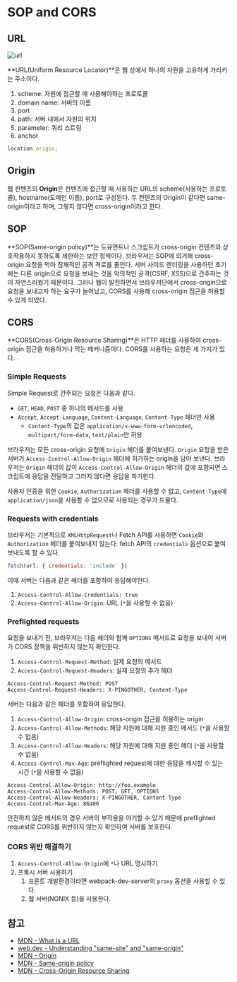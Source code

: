 # SOP and CORS

## URL

<img src="https://user-images.githubusercontent.com/57662010/211197277-083bc783-b79f-4239-99d0-a00c39ab09b7.png" alt="url"/>

**URL(Uniform Resource Locator)**은 웹 상에서 하나의 자원을 고유하게 가리키는 주소이다.

1. scheme: 자원에 접근할 때 사용해야하는 프로토콜
2. domain name: 서버의 이름
3. port
4. path: 서버 내에서 자원의 위치
5. parameter: 쿼리 스트링
6. anchor

```javascript
location.origin;
```



## Origin

웹 컨텐츠의 **Origin**은 컨텐츠에 접근할 때 사용하는 URL의 scheme(사용하는 프로토콜), hostname(도메인 이름), port로 구성된다. 두 컨텐츠의 Origin이 같다면 same-origin이라고 하며, 그렇지 않다면 cross-origin이라고 한다.



## SOP

**SOP(Same-origin policy)**는 도큐먼트나 스크립트가 cross-origin 컨텐츠와 상호작용하지 못하도록 제한하는 보안 정책이다. 브라우저는 SOP에 의거해 cross-origin 요청을 막아 잠재적인 공격 격로를 줄인다. 서버 사이드 렌더링을 사용하던 초기에는 다른 origin으로 요청을 보내는 것을 악의적인 공격(CSRF, XSS)으로 간주하는 것이 자연스러웠기 때문이다. 그러나 웹이 발전하면서 브라우저단에서 cross-origin으로 요청을 보내고자 하는 요구가 늘어났고, CORS를 사용해 cross-origin 접근을 허용할 수 있게 되었다.



## CORS

**CORS(Cross-Origin Resource Sharing)**은 HTTP 헤더를 사용하여 cross-origin 접근을 허용하거나 막는 메커니즘이다. CORS를 사용하는 요청은 세 가지가 있다.

### Simple Requests

Simple Request로 간주되는 요청은 다음과 같다.

- `GET`, `HEAD`, `POST` 중 하나의 메서드를 사용
- `Accept`, `Accept-Language`, `Content-Language`, `Content-Type` 헤더만 사용
  - `Content-Type`의 값은 `application/x-www-form-urlencoded`, `multipart/form-data`, `text/plain`만 허용

브라우저는 모든 cross-origin 요청에 `Origin` 헤더를 붙여보낸다. `Origin` 요청을 받은 서버가 `Access-Control-Allow-Origin` 헤더에 허가하는 origin을 담아 보낸다. 브라우저는 `Origin` 헤더의 값이 `Access-Control-Allow-Origin` 헤더의 값에 포함되면 스크립트에 응답을 전달하고 그러지 않다면 응답을 파기한다.

사용자 인증을 위한 `Cookie`, `Authorization` 헤더를 사용할 수 없고, `Content-Type`에 `application/json`을 사용할 수 없으므로 사용되는 경우가 드물다.

### Requests with credentials

브라우저는 기본적으로 `XMLHttpRequest`나 Fetch API를 사용하면 `Cookie`와 `Authorization` 헤더를 붙여보내지 않는다. fetch API의 `credentials` 옵션으로 붙여보내도록 할 수 있다.

```js
fetch(url, { credentials: 'include' })
```

이때 서버는 다음과 같은 헤더를 포함하여 응답해야한다.

1. `Access-Control-Allow-Credentials: true`
2. `Access-Control-Allow-Origin`: URL (`*`을 사용할 수 없음) 

### Preflighted requests

요청을 보내기 전, 브라우저는 다음 헤더와 함께 `OPTIONS` 메서드로 요청을 보내어 서버가 CORS 정책을 위반하지 않는지 확인한다.

1. `Access-Control-Request-Method`: 실제 요청의 메서드
2. `Access-Control-Request-Headers`: 실제 요청의 추가 헤더

```
Access-Control-Request-Method: POST
Access-Control-Request-Headers: X-PINGOTHER, Content-Type
```

서버는 다음과 같은 헤더를 포함하여 응답한다.

1. `Access-Control-Allow-Origin`: cross-origin 접근을 허용하는 origin 
2. `Access-Control-Allow-Methods`: 해당 자원에 대해 지원 중인 메서드 (`*`을 사용할 수 없음) 
3. `Access-Control-Allow-Headers`: 해당 자원에 대해 지원 중인 헤더 (`*`을 사용할 수 없음) 
4. `Access-Control-Max-Age`: preflighted request에 대한 응답을 캐시할 수 있는 시간 (`*`을 사용할 수 없음) 

```
Access-Control-Allow-Origin: http://foo.example
Access-Control-Allow-Methods: POST, GET, OPTIONS
Access-Control-Allow-Headers: X-PINGOTHER, Content-Type
Access-Control-Max-Age: 86400
```

안전하지 않은 메서드의 경우 서버의 부작용을 야기할 수 있기 때문에 preflighted request로 CORS를 위반하지 않는지 확인하여 서버를 보호한다.



### CORS 위반 해결하기

1. `Access-Control-Allow-Origin`에 `*`나 URL 명시하기
2. 프록시 서버 사용하기
   1. 프론트 개발환경이라면 webpack-dev-server의 `proxy` 옵션을 사용할 수 있다.
   2. 웹 서버(NGNIX 등)을 사용한다.



## 참고

- [MDN - What is a URL](https://developer.mozilla.org/en-US/docs/Learn/Common_questions/What_is_a_URL)
- [web.dev - Understanding "same-site" and "same-origin"](https://web.dev/i18n/en/same-site-same-origin/#site)
- [MDN - Origin](https://developer.mozilla.org/en-US/docs/Glossary/Origin)
- [MDN - Same-origin policy](https://developer.mozilla.org/en-US/docs/Web/Security/Same-origin_policy)
- [MDN - Cross-Origin Resource Sharing](https://developer.mozilla.org/en-US/docs/Web/HTTP/CORS)